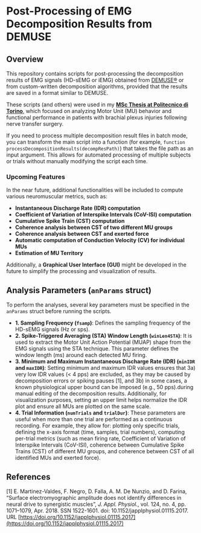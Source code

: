 # Post-Processing of EMG Decomposition Results from DEMUSE

## Overview

This repository contains scripts for post-processing the decomposition results of EMG signals (HD-sEMG or iEMG) obtained from [DEMUSE®](https://demuse.feri.um.si/) or from custom-written decomposition algorithms, provided that the results are saved in a format similar to DEMUSE.

These scripts (and others) were used in my [**MSc Thesis at Politecnico di Torino**](https://webthesis.biblio.polito.it/33655/), which focused on analyzing Motor Unit (MU) behavior and functional performance in patients with brachial plexus injuries following nerve transfer surgery.

If you need to process multiple decomposition result files in batch mode, you can transform the main script into a function (for example, `function processDecompositionResults(decompResPath)`) that takes the file path as an input argument. This allows for automated processing of multiple subjects or trials without manually modifying the script each time.

### **Upcoming Features**
In the near future, additional functionalities will be included to compute various neuromuscular metrics, such as:
- **Instantaneous Discharge Rate (IDR) computation**
- **Coefficient of Variation of Interspike Intervals (CoV-ISI) computation**
- **Cumulative Spike Train (CST) computation**
- **Coherence analysis between CST of two different MU groups**
- **Coherence analysis between CST and exerted force**
- **Automatic computation of Conduction Velocity (CV) for individual MUs**
- **Estimation of MU Territory**

Additionally, a **Graphical User Interface (GUI)** might be developed in the future to simplify the processing and visualization of results.


## Analysis Parameters (`anParams` struct)

To perform the analyses, several key parameters must be specified in the `anParams` struct before running the scripts.

- **1. Sampling Frequency (`fsamp`)**: Defines the sampling frequency of the HD-sEMG signals (Hz or sps).
- **2. Spike-Triggered Averaging (STA) Window Length (`winLen4STA`)**: It is used to extract the Motor Unit Action Potential (MUAP) shape from the EMG signals using the STA technique. This parameter defines the window length (ms) around each detected MU firing.
- **3. Minimum and Maximum Instantaneous Discharge Rate (IDR) (`minIDR` and `maxIDR`)**: Setting minimum and maximum IDR values ensures that 3a) very low IDR values (< 4 pps) are excluded, as they may be caused by decomposition errors or spiking pauses [1], and 3b) in some cases, a known physiological upper bound can be imposed (e.g., 50 pps).during manual editing of the decomposition results. Additionally, for visualization purposes, setting an upper limit helps normalize the IDR plot and ensure all MUs are plotted on the same scale.
- **4. Trial Information (`numTrials` and `trialDur`)**: 	These parameters are useful when more than one trial are performed as a continuous recording. For example, they allow for: plotting only specific trials, defining the x-axis format (time, samples, trial numbers), computing per-trial metrics (such as mean firing rate, Coefficient of Variation of Interspike Intervals (CoV-ISI), coherence between Cumulative Spike Trains (CST) of different MU groups, and coherence between CST of all identified MUs and exerted force).


## References
[1] E. Martinez-Valdes, F. Negro, D. Falla, A. M. De Nunzio, and D. Farina, “Surface electromyographic amplitude does not identify differences in neural drive to synergistic muscles”, *J. Appl. Physiol.*, vol. 124, no. 4, pp. 1071–1079, Apr. 2018. SSN 1522-1601. doi: 10.1152/japplphysiol.01115.2017. URL [https://doi.org/10.1152/japplphysiol.01115.2017](https://doi.org/10.1152/japplphysiol.01115.2017)

